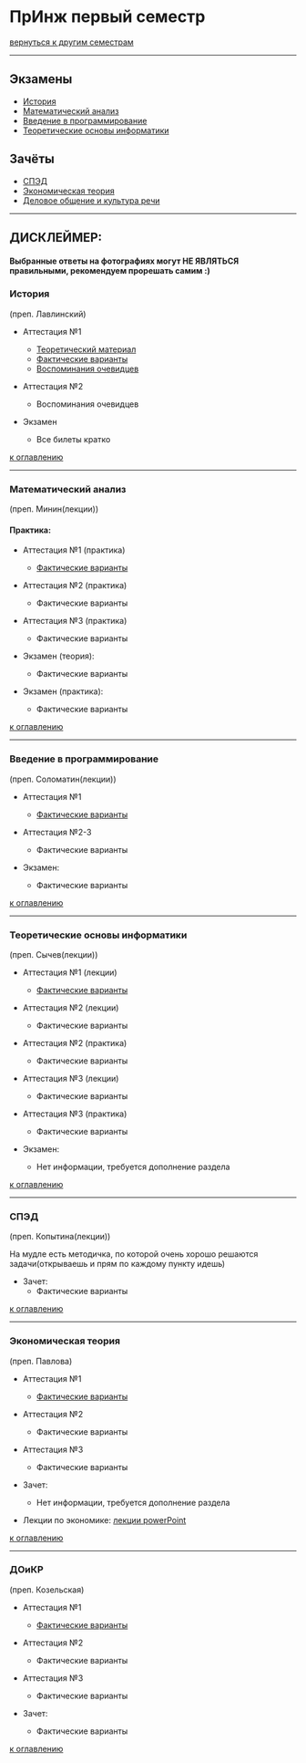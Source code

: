 # ПрИнж первый семестр
[вернуться к другим семестрам](preng.md)
***
## Экзамены
+ [История](#История)
+ [Математический анализ](#Математический-анализ)
+ [Введение в программирование](#Введение-в-программирование)
+ [Теоретические основы информатики](#Теоретические-основы-информатики)

## Зачёты
+ [СПЭД](#СПЭД)
+ [Экономическая теория](#Экономическая-теория)
+ [Деловое общение и культура речи](#ДоиКР)
***

## ДИСКЛЕЙМЕР:
#### Выбранные ответы на фотографиях могут НЕ ЯВЛЯТЬСЯ правильными, рекомендуем прорешать самим :)

### История
(преп. Лавлинский)
+ Аттестация №1
  + [Теоретический материал](../subjects/1-sem/hist/hist-att-1/hist-att-1-theory.md)
  + [Фактические варианты](../subjects/1-sem/hist/hist-att-1/hist-att-1-fact.md)
  + [Воспоминания очевидцев](../subjects/1-sem/hist/hist-att-1/hist-att-1-memories.md)

+ Аттестация №2
  + Воспоминания очевидцев


+ Экзамен
  + Все билеты кратко

[к оглавлению](#Экзамены)
***
### Математический анализ
(преп. Минин(лекции))
#### Практика:
+ Аттестация №1 (практика)
  + [Фактические варианты](../subjects/1-sem/mathan/mathan-preng/mathan-pr-att-1-fact.md)


+ Аттестация №2 (практика)
  + Фактические варианты


+ Аттестация №3 (практика)
  + Фактические варианты


+ Экзамен (теория):
  + Фактические варианты
+ Экзамен (практика):
  + Фактические варианты

[к оглавлению](#Экзамены)
***
### Введение в программирование
(преп. Соломатин(лекции))
+ Аттестация №1
  + [Фактические варианты](../subjects/1-sem/enter-prog/enter-prog-att-1-fact.md)


+ Аттестация №2-3
  + Фактические варианты


+ Экзамен:
  + Фактические варианты
  

[к оглавлению](#Экзамены)
***
### Теоретические основы информатики
(преп. Сычев(лекции))
+ Аттестация №1 (лекции)
  + [Фактические варианты](../subjects/1-sem/toinf/toinf-th-att-1-fact.md)


+ Аттестация №2 (лекции)
  + Фактические варианты


+ Аттестация №2 (практика)
  + Фактические варианты


+ Аттестация №3 (лекции)
  + Фактические варианты


+ Аттестация №3 (практика)
  + Фактические варианты
  

+ Экзамен:
  + Нет информации, требуется дополнение раздела


[к оглавлению](#Экзамены)
***
### СПЭД
(преп. Копытина(лекции))

На мудле есть методичка, по которой очень хорошо решаются задачи(открываешь и прям по каждому пункту идешь)

+ Зачет:
  + Фактические варианты


[к оглавлению](#Экзамены)
***
### Экономическая теория
(преп. Павлова)
+ Аттестация №1
  + [Фактические варианты](../subjects/1-sem/economy/economy-att-1-fact.md)


+ Аттестация №2
  + Фактические варианты


+ Аттестация №3
  + Фактические варианты


+ Зачет:
  + Нет информации, требуется дополнение раздела


+ Лекции по экономике: [лекции powerPoint](https://drive.google.com/drive/folders/1EhTxnwlJM0eSivPyDDbxhVddQrVcPUsE?usp=sharing)


[к оглавлению](#Экзамены)
***
### ДОиКР
(преп. Козельская)
+ Аттестация №1
  + [Фактические варианты](../subjects/1-sem/russian/russian-att-1-fact.md)


+ Аттестация №2
  + Фактические варианты


+ Аттестация №3
  + Фактические варианты


+ Зачет:
  + Фактические варианты

[к оглавлению](#Экзамены)
